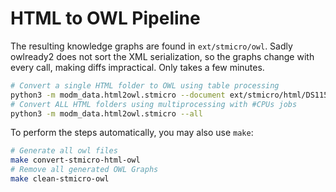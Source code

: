 # HTML to OWL Pipeline

The resulting knowledge graphs are found in `ext/stmicro/owl`.
Sadly owlready2 does not sort the XML serialization, so the graphs change with
every call, making diffs impractical.
Only takes a few minutes.

```bash
# Convert a single HTML folder to OWL using table processing
python3 -m modm_data.html2owl.stmicro --document ext/stmicro/html/DS11581-v6
# Convert ALL HTML folders using multiprocessing with #CPUs jobs
python3 -m modm_data.html2owl.stmicro --all
```

To perform the steps automatically, you may also use `make`:

```bash
# Generate all owl files
make convert-stmicro-html-owl
# Remove all generated OWL Graphs
make clean-stmicro-owl
```
